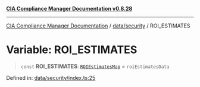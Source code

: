 [**CIA Compliance Manager Documentation v0.8.28**](../../../README.md)

***

[CIA Compliance Manager Documentation](../../../modules.md) / [data/security](../README.md) / ROI\_ESTIMATES

# Variable: ROI\_ESTIMATES

> `const` **ROI\_ESTIMATES**: [`ROIEstimatesMap`](../../../types/interfaces/ROIEstimatesMap.md) = `roiEstimatesData`

Defined in: [data/security/index.ts:25](https://github.com/Hack23/cia-compliance-manager/blob/7619f76b35999bc4eb3f6ff6c1e77c13be78f250/src/data/security/index.ts#L25)

